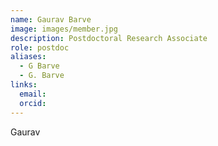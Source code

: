 ```yaml
---
name: Gaurav Barve
image: images/member.jpg
description: Postdoctoral Research Associate
role: postdoc
aliases:
  - G Barve
  - G. Barve
links:
  email:
  orcid:
---
```


Gaurav
